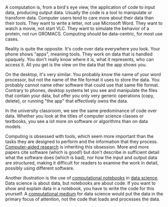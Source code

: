 A computation is, from a bird's eye view, the application of code to input data, producing output data. Usually the code is a tool to manipulate or transform data. Computer users tend to care more about their data than their tools. They want to write a letter, not use Microsoft Word. They want to watch a movie, not start VLC. They want to simulate the behavior of a protein, not run GROMACS. Computing *should* be data-centric, for most use cases.

Reality is quite the opposite. It's code over data everywhere you look. Your phone shows "apps", meaning tools. They work on data that is handled opaquely. You don't really know where it is, what it represents, who can access it. All you get is the view on the data that the app shows you.

On the desktop, it's very similar. You probably know the name of your word processor, but not the name of the file format it uses to store the data. You probably cannot name other software that could use that same file format. Contrary to phones, desktop systems let you see and manipulate the files that contain your data, but offer you only very generic operations (copy, delete), or running "the app" that effectively owns the data.

In the university classroom, we see the same predominance of code over data. Whether you look at the titles of computer science classes or textbooks, you see a lot more on software or algorithms than on data models.

Computing is obsessed with tools, which seem more important than the tasks they are designed to perform and the information that they process. [Computer-aided research](Computer-aided%20research.md) is inheriting this obsession. More and more papers cite software (which is good!) but don't describe in sufficient detail what the software does (which is bad), nor how the input and output data are structured, making it difficult for readers to examine the work in detail, possibly using different software.

Another illustration is the use of [computational notebooks](Computational%20notebook.md) in [data science](Data%20science.md). Data science is about data, but notebooks are about code. If you want to show and explain data in a notebook, you have to write the code for this yourself. A [computational medium](Computational%20media.md) for data science would put the data in the primary focus of attention, not the code that loads and processes the data.
